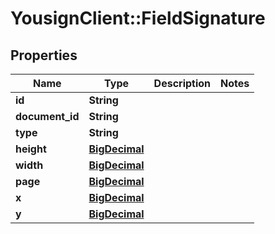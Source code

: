 # YousignClient::FieldSignature

## Properties
Name | Type | Description | Notes
------------ | ------------- | ------------- | -------------
**id** | **String** |  | 
**document_id** | **String** |  | 
**type** | **String** |  | 
**height** | [**BigDecimal**](BigDecimal.md) |  | 
**width** | [**BigDecimal**](BigDecimal.md) |  | 
**page** | [**BigDecimal**](BigDecimal.md) |  | 
**x** | [**BigDecimal**](BigDecimal.md) |  | 
**y** | [**BigDecimal**](BigDecimal.md) |  | 

